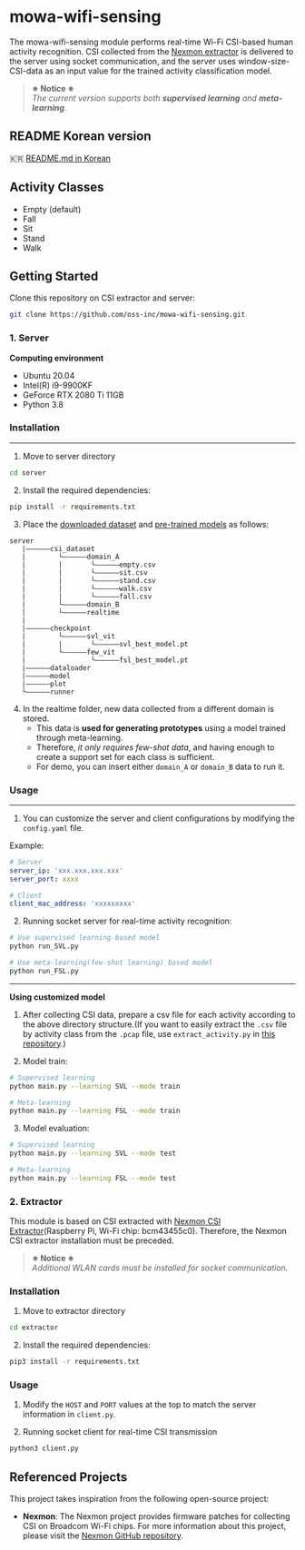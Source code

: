 # mowa-wifi-sensing

The mowa-wifi-sensing module performs real-time Wi-Fi CSI-based human activity recognition. CSI collected from the [Nexmon extractor](https://github.com/seemoo-lab/nexmon_csi) is delivered to the server using socket communication, and the server uses window-size-CSI-data as an input value for the trained activity classification model.

 >**※ Notice ※**  
>*The current version supports both **supervised learning** and **meta-learning**.*

## README Korean version
🇰🇷  [README.md in Korean](https://github.com/oss-inc/mowa-wifi-sensing/blob/main/README_KO.md)
<br/>

## Activity Classes
- Empty (default)
- Fall
- Sit
- Stand
- Walk

## Getting Started
Clone this repository on CSI extractor and server:
```bash
git clone https://github.com/oss-inc/mowa-wifi-sensing.git
```

### 1. Server
**Computing environment**
- Ubuntu 20.04
- Intel(R) i9-9900KF
- GeForce RTX 2080 Ti 11GB
- Python 3.8

### Installation
---
1. Move to server directory
```bash
cd server
```

2. Install the required dependencies:
```bash
pip install -r requirements.txt
```

3. Place the [downloaded dataset](https://drive.google.com/drive/u/0/folders/1dXykY81SBoQ46fosNJpN_Nr77TPog7AL) and [pre-trained models](https://drive.google.com/drive/u/0/folders/1INjUy_ZHfMEcDxMFnzcsFSUSBBRrfym2) as follows:
```
server
   |——————csi_dataset
   |        └——————domain_A
   |        |       └——————empty.csv
   |        |       └——————sit.csv
   |        |       └——————stand.csv
   |        |       └——————walk.csv
   |        |       └——————fall.csv
   |        └——————domain_B
   |        └——————realtime
   |
   |——————checkpoint
   |        └——————svl_vit
   |        |       └——————svl_best_model.pt
   |        └——————few_vit
   |                └——————fsl_best_model.pt
   |——————dataloader
   |——————model
   |——————plot
   └——————runner
```
4. In the realtime folder, new data collected from a different domain is stored.   
   - This data is **used for generating prototypes** using a model trained through meta-learning.  
   - Therefore, *it only requires few-shot data*, and having enough to create a support set for each class is sufficient.
   - For demo, you can insert either ```domain_A``` or ```domain_B``` data to run it.

### Usage
---
1. You can customize the server and client configurations by modifying the `config.yaml` file.

Example:
```yaml
# Server
server_ip: 'xxx.xxx.xxx.xxx'
server_port: xxxx

# Client
client_mac_address: 'xxxxxxxxx'
```

2. Running socket server for real-time activity recognition:
```bash
# Use supervised learning based model
python run_SVL.py
```
```bash
# Use meta-learning(few-shot learning) based model
python run_FSL.py
```
---
**Using customized model**
1. After collecting CSI data, prepare a csv file for each activity according to the above directory structure.(If you want to easily extract the `.csv` file by activity class from the `.pcap` file, use `extract_activity.py` in [this repository](https://github.com/cheeseBG/pcap-to-csv.git).)

2. Model train:
```bash
# Supervised learning
python main.py --learning SVL --mode train
```
```bash
# Meta-learning
python main.py --learning FSL --mode train
```
3. Model evaluation:
```bash
# Supervised learning
python main.py --learning SVL --mode test
```
```bash
# Meta-learning
python main.py --learning FSL --mode test
```

### 2. Extractor
This module is based on CSI extracted with [Nexmon CSI Extractor](https://github.com/seemoo-lab/nexmon_csi)(Raspberry Pi, Wi-Fi chip: bcm43455c0). Therefore, the Nexmon CSI extractor installation must be preceded.

 >**※ Notice ※**  
>*Additional WLAN cards must be installed for socket communication.*

### Installation
1. Move to extractor directory
```bash
cd extractor
```

2. Install the required dependencies:
```bash
pip3 install -r requirements.txt
```

### Usage
1. Modify the `HOST` and `PORT` values at the top to match the server information in `client.py`.

2. Running socket client for real-time CSI transmission
```bash
python3 client.py
```

## Referenced Projects

This project takes inspiration from the following open-source project:
- **Nexmon**: The Nexmon project provides firmware patches for collecting CSI on Broadcom Wi-Fi chips. For more information about this project, please visit the [Nexmon GitHub repository](https://github.com/seemoo-lab/nexmon_csi).